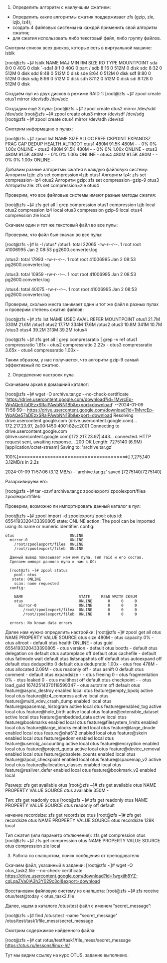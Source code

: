 1. Определить алгоритм с наилучшим сжатием:
- Определить какие алгоритмы сжатия поддерживает zfs (gzip, zle, lzjb, lz4);
- создать 4 файловых системы на каждой применить свой алгоритм сжатия;
- для сжатия использовать либо текстовый файл, либо группу файлов.

Смотрим список всех дисков, которые есть в виртуальной машине: lsblk

[root@zfs ~]# lsblk
NAME   MAJ:MIN RM  SIZE RO TYPE MOUNTPOINT
sda      8:0    0   40G  0 disk
`-sda1   8:1    0   40G  0 part /
sdb      8:16   0  512M  0 disk
sdc      8:32   0  512M  0 disk
sdd      8:48   0  512M  0 disk
sde      8:64   0  512M  0 disk
sdf      8:80   0  512M  0 disk
sdg      8:96   0  512M  0 disk
sdh      8:112  0  512M  0 disk
sdi      8:128  0  512M  0 disk

Создаём пул из двух дисков в режиме RAID 1:
[root@zfs ~]# zpool create otus1 mirror /dev/sdb /dev/sdc


Создадим ещё 3 пула:
[root@zfs ~]# zpool create otus2 mirror /dev/sdd /dev/sde
[root@zfs ~]# zpool create otus3 mirror /dev/sdf /dev/sdg
[root@zfs ~]# zpool create otus4 mirror /dev/sdh /dev/sdi

Смотрим информацию о пулах:

[root@zfs ~]# zpool list
NAME    SIZE  ALLOC   FREE  CKPOINT  EXPANDSZ   FRAG    CAP  DEDUP    HEALTH  ALTROOT
otus1   480M  91.5K   480M        -         -     0%     0%  1.00x    ONLINE  -
otus2   480M  91.5K   480M        -         -     0%     0%  1.00x    ONLINE  -
otus3   480M  91.5K   480M        -         -     0%     0%  1.00x    ONLINE  -
otus4   480M  91.5K   480M        -         -     0%     0%  1.00x    ONLINE  -

Добавим разные алгоритмы сжатия в каждую файловую систему:
Алгоритм lzjb: zfs set compression=lzjb otus1
Алгоритм lz4:  zfs set compression=lz4 otus2
Алгоритм gzip: zfs set compression=gzip-9 otus3
Алгоритм zle:  zfs set compression=zle otus4

Проверим, что все файловые системы имеют разные методы сжатия:

[root@zfs ~]# zfs get all | grep compression
otus1  compression           lzjb                   local
otus2  compression           lz4                    local
otus3  compression           gzip-9                 local
otus4  compression           zle                    local

Скачаем один и тот же текстовый файл во все пулы:

Проверим, что файл был скачан во все пулы:

[root@zfs ~]# ls -l /otus*
/otus1:
total 22065
-rw-r--r--. 1 root root 41006995 Jan  2 08:53 pg2600.converter.log

/otus2:
total 17993
-rw-r--r--. 1 root root 41006995 Jan  2 08:53 pg2600.converter.log

/otus3:
total 10959
-rw-r--r--. 1 root root 41006995 Jan  2 08:53 pg2600.converter.log

/otus4:
total 40075
-rw-r--r--. 1 root root 41006995 Jan  2 08:53 pg2600.converter.log

Проверим, сколько места занимает один и тот же файл в разных пулах и проверим степень сжатия файлов:

[root@zfs ~]# zfs list
NAME    USED  AVAIL     REFER  MOUNTPOINT
otus1  21.7M   330M     21.6M  /otus1
otus2  17.7M   334M     17.6M  /otus2
otus3  10.8M   341M     10.7M  /otus3
otus4  39.2M   313M     39.2M  /otus4

[root@zfs ~]# zfs get all | grep compressratio | grep -v ref
otus1  compressratio         1.81x                  -
otus2  compressratio         2.22x                  -
otus3  compressratio         3.65x                  -
otus4  compressratio         1.00x                  -

Таким образом, у нас получается, что алгоритм gzip-9 самый эффективный по сжатию.


2. Определение настроек пула

Скачиваем архив в домашний каталог:

[root@zfs ~]# wget -O archive.tar.gz --no-check-certificate 'https://drive.usercontent.google.com/download?id=1MvrcEp-WgAQe57aDEzxSRalPAwbNN1Bb&export=download'
--2024-01-09 11:56:59--  https://drive.usercontent.google.com/download?id=1MvrcEp-WgAQe57aDEzxSRalPAwbNN1Bb&export=download
Resolving drive.usercontent.google.com (drive.usercontent.google.com)... 172.217.23.97, 2a00:1450:4001:82a::2001
Connecting to drive.usercontent.google.com (drive.usercontent.google.com)|172.217.23.97|:443... connected.
HTTP request sent, awaiting response... 200 OK
Length: 7275140 (6.9M) [application/octet-stream]
Saving to: 'archive.tar.gz'

100%[======================================>] 7,275,140   3.12MB/s   in 2.2s   

2024-01-09 11:57:06 (3.12 MB/s) - 'archive.tar.gz' saved [7275140/7275140]

Разархивируем его:

[root@zfs ~]# tar -xzvf archive.tar.gz
zpoolexport/
zpoolexport/filea
zpoolexport/fileb

Проверим, возможно ли импортировать данный каталог в пул:

[root@zfs ~]# zpool import -d zpoolexport/
   pool: otus
     id: 6554193320433390805
  state: ONLINE
 action: The pool can be imported using its name or numeric identifier.
 config:

	otus                         ONLINE
	  mirror-0                   ONLINE
	    /root/zpoolexport/filea  ONLINE
	    /root/zpoolexport/fileb  ONLINE

      Данный вывод показывает нам имя пула, тип raid и его состав.
      Сделаем импорт данного пула к нам в ОС:

      [root@zfs ~]# zpool status
        pool: otus
       state: ONLINE
        scan: none requested
      config:

      	NAME                         STATE     READ WRITE CKSUM
      	otus                         ONLINE       0     0     0
      	  mirror-0                   ONLINE       0     0     0
      	    /root/zpoolexport/filea  ONLINE       0     0     0
      	    /root/zpoolexport/fileb  ONLINE       0     0     0

      errors: No known data errors
Далее нам нужно определить настройки:
[root@zfs ~]# zpool get all otus
NAME  PROPERTY                       VALUE                          SOURCE
otus  size                           480M                           -
otus  capacity                       0%                             -
otus  altroot                        -                              default
otus  health                         ONLINE                         -
otus  guid                           6554193320433390805            -
otus  version                        -                              default
otus  bootfs                         -                              default
otus  delegation                     on                             default
otus  autoreplace                    off                            default
otus  cachefile                      -                              default
otus  failmode                       wait                           default
otus  listsnapshots                  off                            default
otus  autoexpand                     off                            default
otus  dedupditto                     0                              default
otus  dedupratio                     1.00x                          -
otus  free                           478M                           -
otus  allocated                      2.09M                          -
otus  readonly                       off                            -
otus  ashift                         0                              default
otus  comment                        -                              default
otus  expandsize                     -                              -
otus  freeing                        0                              -
otus  fragmentation                  0%                             -
otus  leaked                         0                              -
otus  multihost                      off                            default
otus  checkpoint                     -                              -
otus  load_guid                      16742514370118599347           -
otus  autotrim                       off                            default
otus  feature@async_destroy          enabled                        local
otus  feature@empty_bpobj            active                         local
otus  feature@lz4_compress           active                         local
otus  feature@multi_vdev_crash_dump  enabled                        local
otus  feature@spacemap_histogram     active                         local
otus  feature@enabled_txg            active                         local
otus  feature@hole_birth             active                         local
otus  feature@extensible_dataset     active                         local
otus  feature@embedded_data          active                         local
otus  feature@bookmarks              enabled                        local
otus  feature@filesystem_limits      enabled                        local
otus  feature@large_blocks           enabled                        local
otus  feature@large_dnode            enabled                        local
otus  feature@sha512                 enabled                        local
otus  feature@skein                  enabled                        local
otus  feature@edonr                  enabled                        local
otus  feature@userobj_accounting     active                         local
otus  feature@encryption             enabled                        local
otus  feature@project_quota          active                         local
otus  feature@device_removal         enabled                        local
otus  feature@obsolete_counts        enabled                        local
otus  feature@zpool_checkpoint       enabled                        local
otus  feature@spacemap_v2            active                         local
otus  feature@allocation_classes     enabled                        local
otus  feature@resilver_defer         enabled                        local
otus  feature@bookmark_v2            enabled                        local


Размер: zfs get available otus
[root@zfs ~]# zfs get available otus
NAME  PROPERTY   VALUE  SOURCE
otus  available  350M   -

Тип: zfs get readonly otus
[root@zfs ~]# zfs get readonly otus
NAME  PROPERTY  VALUE   SOURCE
otus  readonly  off     default

начение recordsize: zfs get recordsize otus
[root@zfs ~]# zfs get recordsize otus
NAME  PROPERTY    VALUE    SOURCE
otus  recordsize  128K     local

Тип сжатия (или параметр отключения): zfs get compression otus
[root@zfs ~]# zfs get compression otus
NAME  PROPERTY     VALUE     SOURCE
otus  compression  zle       local

3. Работа со снапшотом, поиск сообщения от преподавателя

Скачаем файл, указанный в задании:
[root@zfs ~]# wget -O otus_task2.file --no-check-certificate https://drive.usercontent.google.com/download?id=1wgxjih8YZ-cqLqaZVa0lA3h3Y029c3oI&export=download

Восстановим файловую систему из снапшота:
[root@zfs ~]# zfs receive otus/test@today < otus_task2.file


Далее, ищем в каталоге /otus/test файл с именем “secret_message”:

[root@zfs ~]# find /otus/test -name "secret_message"
/otus/test/task1/file_mess/secret_message

Смотрим содержимое найденного файла:

[root@zfs ~]# cat /otus/test/task1/file_mess/secret_message
https://otus.ru/lessons/linux-hl/

Тут мы видим ссылку на курс OTUS, задание выполнено.
